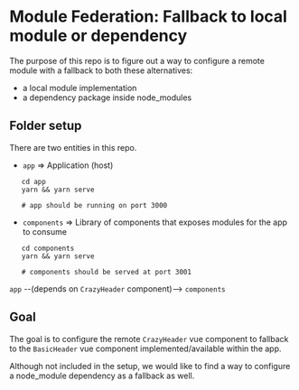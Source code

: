 # Module Federation: Fallback to local module or dependency

The purpose of this repo is to figure out a way to configure a remote module with a fallback to both these alternatives:
 - a local module implementation
 - a dependency package inside node_modules

## Folder setup

There are two entities in this repo.
 - `app` => Application (host)
 ```
    cd app
    yarn && yarn serve

    # app should be running on port 3000
 ```
 - `components` => Library of components that exposes modules for the app to consume
 ```
    cd components
    yarn && yarn serve

    # components should be served at port 3001
 ```

`app` --(depends on `CrazyHeader` component)--> `components`

## Goal
The goal is to configure the remote `CrazyHeader` vue component to fallback to the `BasicHeader` vue component implemented/available within the app.

Although not included in the setup, we would like to find a way to configure a node_module dependency as a fallback as well.
